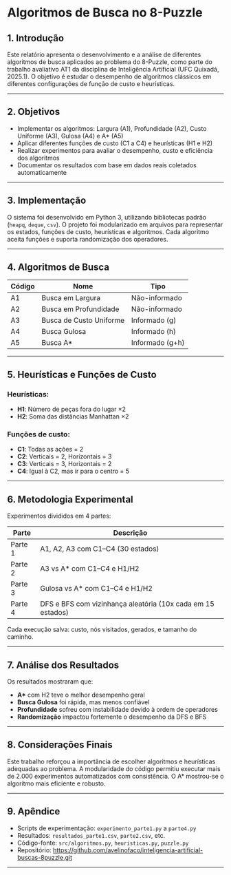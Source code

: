 # Algoritmos de Busca no 8-Puzzle


## 1. Introdução

Este relatório apresenta o desenvolvimento e a análise de diferentes algoritmos de busca aplicados ao problema do 8-Puzzle, como parte do trabalho avaliativo AT1 da disciplina de Inteligência Artificial (UFC Quixadá, 2025.1). O objetivo é estudar o desempenho de algoritmos clássicos em diferentes configurações de função de custo e heurísticas.

---

## 2. Objetivos

- Implementar os algoritmos: Largura (A1), Profundidade (A2), Custo Uniforme (A3), Gulosa (A4) e A* (A5)
- Aplicar diferentes funções de custo (C1 a C4) e heurísticas (H1 e H2)
- Realizar experimentos para avaliar o desempenho, custo e eficiência dos algoritmos
- Documentar os resultados com base em dados reais coletados automaticamente

---

## 3. Implementação

O sistema foi desenvolvido em Python 3, utilizando bibliotecas padrão (`heapq`, `deque`, `csv`). O projeto foi modularizado em arquivos para representar os estados, funções de custo, heurísticas e algoritmos. Cada algoritmo aceita funções e suporta randomização dos operadores.

---

## 4. Algoritmos de Busca

| Código | Nome                   | Tipo           |
|--------|------------------------|----------------|
| A1     | Busca em Largura       | Não-informado  |
| A2     | Busca em Profundidade  | Não-informado  |
| A3     | Busca de Custo Uniforme| Informado (g)  |
| A4     | Busca Gulosa           | Informado (h)  |
| A5     | Busca A*               | Informado (g+h)|

---

## 5. Heurísticas e Funções de Custo

### Heurísticas:
- **H1**: Número de peças fora do lugar ×2
- **H2**: Soma das distâncias Manhattan ×2

### Funções de custo:
- **C1**: Todas as ações = 2
- **C2**: Verticais = 2, Horizontais = 3
- **C3**: Verticais = 3, Horizontais = 2
- **C4**: Igual à C2, mas ir para o centro = 5

---

## 6. Metodologia Experimental

Experimentos divididos em 4 partes:

| Parte | Descrição |
|-------|-----------|
| Parte 1 | A1, A2, A3 com C1–C4 (30 estados) |
| Parte 2 | A3 vs A* com C1–C4 e H1/H2 |
| Parte 3 | Gulosa vs A* com C1–C4 e H1/H2 |
| Parte 4 | DFS e BFS com vizinhança aleatória (10x cada em 15 estados) |

Cada execução salva: custo, nós visitados, gerados, e tamanho do caminho.

---

## 7. Análise dos Resultados

Os resultados mostraram que:
- **A\*** com H2 teve o melhor desempenho geral
- **Busca Gulosa** foi rápida, mas menos confiável
- **Profundidade** sofreu com instabilidade devido à ordem de operadores
- **Randomização** impactou fortemente o desempenho da DFS e BFS

---

## 8. Considerações Finais

Este trabalho reforçou a importância de escolher algoritmos e heurísticas adequadas ao problema. A modularidade do código permitiu executar mais de 2.000 experimentos automatizados com consistência. O A* mostrou-se o algoritmo mais eficiente e robusto.

---

## 9. Apêndice

- Scripts de experimentação: `experimento_parte1.py` a `parte4.py`
- Resultados: `resultados_parte1.csv`, `parte2.csv`, etc.
- Código-fonte: `src/algoritmos.py`, `heuristicas.py`, `puzzle.py`
- Repositório: https://github.com/avelinofaco/inteligencia-artificial-buscas-8puzzle.git

---
